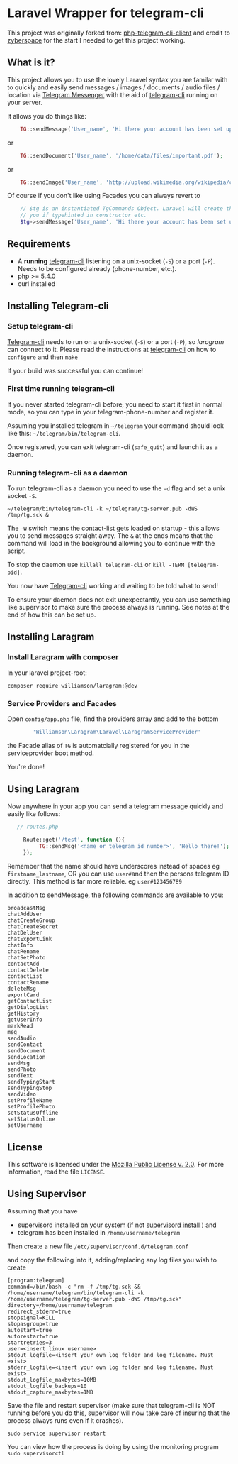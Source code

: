 Laravel Wrapper for telegram-cli 
==============================

This project was originally forked from: [php-telegram-cli-client](https://github.com/zyberspace/php-telegram-cli-client) and credit to [zyberspace](https://github.com/zyberspace) for the start I needed to get this project working.


What is it?
------------
This project allows you to use the lovely Laravel syntax you are familar with to quickly and easily send messages / images / documents / audio files / location via [Telegram Messenger](https://telegram.org) with the aid of [telegram-cli](https://github.com/vysheng/tg/) running on your server.

It allows you do things like:

```php
	TG::sendMessage('User_name', 'Hi there your account has been set up! Thanks!');
```  

or

```php
	TG::sendDocument('User_name', '/home/data/files/important.pdf');
```

or

```php
	TG::sendImage('User_name', 'http://upload.wikimedia.org/wikipedia/commons/1/16/HDRI_Sample_Scene_Balls_(JPEG-HDR).jpg');
```  


Of course if you don't like using Facades you can always revert to

```php
	// $tg is an instantiated TgCommands Object. Laravel will create this out of the IOC container for
	// you if typehinted in constructor etc. 
	$tg->sendMessage('User_name', 'Hi there your account has been set up! Thanks!');
```


Requirements
------------
 - A **running** [telegram-cli](https://github.com/vysheng/tg/) listening on a unix-socket (`-S`) or a port (`-P`). Needs to be configured already (phone-number, etc.).
 - php >= 5.4.0
 - curl installed


Installing Telegram-cli
-----------------------

### Setup telegram-cli ###
[Telegram-cli](https://github.com/vysheng/tg/) needs to run on a unix-socket (`-S`) or a port (`-P`), so *laragram* can connect to it. Please read the instructions at [telegram-cli](https://github.com/vysheng/tg/) on how to `configure` and then `make`

If your build was successful you can continue!


### First time running telegram-cli ###
If you never started telegram-cli before, you need to start it first in normal mode, so you can type in your telegram-phone-number and register it.

Assuming you installed telegram in `~/telegram` your command should look like this:
`~/telegram/bin/telegram-cli`.

Once registered, you can exit telegram-cli (`safe_quit`) and launch it as a daemon. 
  
### Running telegram-cli as a daemon ###
To run telegram-cli as a daemon you need to use the `-d` flag and set a unix socket `-S`. 

```shell
~/telegram/bin/telegram-cli -k ~/telegram/tg-server.pub -dWS /tmp/tg.sck &
```

The `-W` switch means the contact-list gets loaded on startup - this allows you to send messages straight away. The `&` at the ends means that the command will load in the background allowing you to continue with the script.

To stop the daemon use `killall telegram-cli` or `kill -TERM [telegram-pid]`.

You now have [Telegram-cli](https://github.com/vysheng/tg/) working and waiting to be told what to send! 


To ensure your daemon does not exit unexpectantly, you can use something like supervisor to make sure the process always is running. See notes at the end of how this can be set up.



Installing Laragram
-----

### Install Laragram with composer ###
In your laravel project-root:

```shell
composer require williamson/laragram:@dev
```

### Service Providers and Facades ###
Open `config/app.php` file, find the providers array and add to the bottom

```php
        'Williamson\Laragram\Laravel\LaragramServiceProvider'
```

the Facade alias of `TG` is automatcially registered for you in the serviceprovider boot method.

You're done!


Using Laragram
---------------

Now anywhere in your app you can send a telegram message quickly and easily like follows:

```php
   // routes.php

     Route::get('/test', function (){
          TG::sendMsg('<name or telegram id number>', 'Hello there!');
     });
```

Remember that the name should have underscores instead of spaces eg `firstname_lastname`, OR you can use `user#`and then the persons telegram ID directly.  This method is far more reliable. eg `user#123456789`


In addition to sendMessage, the following commands are available to you:
```
broadcastMsg
chatAddUser
chatCreateGroup
chatCreateSecret
chatDelUser
chatExportLink
chatInfo
chatRename
chatSetPhoto
contactAdd
contactDelete
contactList
contactRename
deleteMsg
exportCard
getContactList
getDialogList
getHistory
getUserInfo
markRead
msg
sendAudio
sendContact
sendDocument
sendLocation
sendMsg
sendPhoto
sendText
sendTypingStart
sendTypingStop
sendVideo
setProfileName
setProfilePhoto
setStatusOffline
setStatusOnline
setUsername
```

License
-------
This software is licensed under the [Mozilla Public License v. 2.0](http://mozilla.org/MPL/2.0/). For more information, read the file `LICENSE`.




Using Supervisor
-------

Assuming that you have 

- supervisord installed on your system (if not [supervisord install](http://supervisord.org/installing.html) ) and 
- telegram has been installed in `/home/username/telegram`

Then create a new file `/etc/supervisor/conf.d/telegram.conf`

and copy the following into it, adding/replacing any log files you wish to create
```shell
[program:telegram]
command=/bin/bash -c "rm -f /tmp/tg.sck && /home/username/telegram/bin/telegram-cli -k /home/username/telegram/tg-server.pub -dWS /tmp/tg.sck"
directory=/home/username/telegram
redirect_stderr=true
stopsignal=KILL
stopasgroup=true
autostart=true
autorestart=true
startretries=3
user=<insert linux username>
stdout_logfile=<insert your own log folder and log filename. Must exist>
stderr_logfile=<insert your own log folder and log filename. Must exist>
stdout_logfile_maxbytes=10MB
stdout_logfile_backups=10
stdout_capture_maxbytes=1MB
```

Save the file and restart supervisor (make sure that telegram-cli is NOT running before you do this, supervisor will now take care of insuring that the process always runs even if it crashes).

```shell
sudo service supervisor restart
```

You can view how the process is doing by using the monitoring program ```sudo supervisorctl```